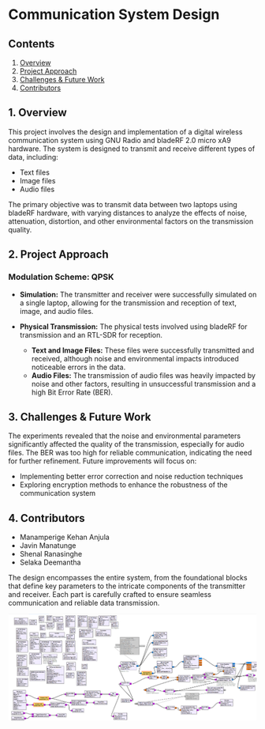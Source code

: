 # Communication System Design

## Contents

1. [Overview](#1-overview)
2. [Project Approach](#2-project-approach)
3. [Challenges & Future Work](#3-challenges--future-work)
4. [Contributors](#4-contributors)

## 1. Overview

This project involves the design and implementation of a digital wireless communication system using GNU Radio and bladeRF 2.0 micro xA9 hardware. The system is designed to transmit and receive different types of data, including:

- Text files
- Image files
- Audio files

The primary objective was to transmit data between two laptops using bladeRF hardware, with varying distances to analyze the effects of noise, attenuation, distortion, and other environmental factors on the transmission quality.

## 2. Project Approach

### **Modulation Scheme: QPSK**

- **Simulation:** The transmitter and receiver were successfully simulated on a single laptop, allowing for the transmission and reception of text, image, and audio files.
  
- **Physical Transmission:** The physical tests involved using bladeRF for transmission and an RTL-SDR for reception. 

  - **Text and Image Files:** These files were successfully transmitted and received, although noise and environmental impacts introduced noticeable errors in the data.
  - **Audio Files:** The transmission of audio files was heavily impacted by noise and other factors, resulting in unsuccessful transmission and a high Bit Error Rate (BER).

## 3. Challenges & Future Work

The experiments revealed that the noise and environmental parameters significantly affected the quality of the transmission, especially for audio files. The BER was too high for reliable communication, indicating the need for further refinement. Future improvements will focus on:

- Implementing better error correction and noise reduction techniques
- Exploring encryption methods to enhance the robustness of the communication system

## 4. Contributors

- Manamperige Kehan Anjula
- Javin Manatunge
- Shenal Ranasinghe
- Selaka Deemantha

The design encompasses the entire system, from the foundational blocks that define key parameters to the intricate components of the transmitter and receiver. Each part is carefully crafted to ensure seamless communication and reliable data transmission.

![Entire Design](https://github.com/Kehan23/DigitalWirelessPointToPointCommunication/blob/main/Images/overall%20com.png)
